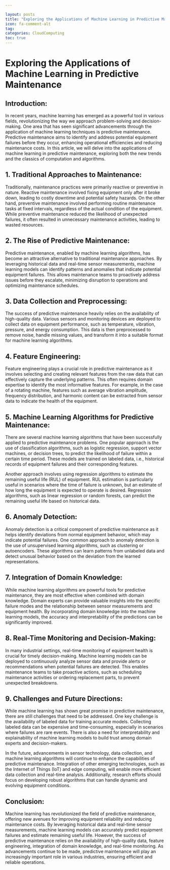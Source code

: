 ```yaml
---

layout: posts
title: "Exploring the Applications of Machine Learning in Predictive Maintenance"
icon: fa-comment-alt
tag:      
categories: CloudComputing
toc: true
---
```




# Exploring the Applications of Machine Learning in Predictive Maintenance

## Introduction:

In recent years, machine learning has emerged as a powerful tool in various fields, revolutionizing the way we approach problem-solving and decision-making. One area that has seen significant advancements through the application of machine learning techniques is predictive maintenance. Predictive maintenance aims to identify and address potential equipment failures before they occur, enhancing operational efficiencies and reducing maintenance costs. In this article, we will delve into the applications of machine learning in predictive maintenance, exploring both the new trends and the classics of computation and algorithms.

## 1. Traditional Approaches to Maintenance:

Traditionally, maintenance practices were primarily reactive or preventive in nature. Reactive maintenance involved fixing equipment only after it broke down, leading to costly downtime and potential safety hazards. On the other hand, preventive maintenance involved performing routine maintenance tasks at fixed intervals, regardless of the actual condition of the equipment. While preventive maintenance reduced the likelihood of unexpected failures, it often resulted in unnecessary maintenance activities, leading to wasted resources.

## 2. The Rise of Predictive Maintenance:

Predictive maintenance, enabled by machine learning algorithms, has become an attractive alternative to traditional maintenance approaches. By leveraging historical data and real-time sensor measurements, machine learning models can identify patterns and anomalies that indicate potential equipment failures. This allows maintenance teams to proactively address issues before they escalate, minimizing disruption to operations and optimizing maintenance schedules.

## 3. Data Collection and Preprocessing:

The success of predictive maintenance heavily relies on the availability of high-quality data. Various sensors and monitoring devices are deployed to collect data on equipment performance, such as temperature, vibration, pressure, and energy consumption. This data is then preprocessed to remove noise, handle missing values, and transform it into a suitable format for machine learning algorithms.

## 4. Feature Engineering:

Feature engineering plays a crucial role in predictive maintenance as it involves selecting and creating relevant features from the raw data that can effectively capture the underlying patterns. This often requires domain expertise to identify the most informative features. For example, in the case of a rotating machine, features such as average vibration amplitude, frequency distribution, and harmonic content can be extracted from sensor data to indicate the health of the equipment.

## 5. Machine Learning Algorithms for Predictive Maintenance:

There are several machine learning algorithms that have been successfully applied to predictive maintenance problems. One popular approach is the use of classification algorithms, such as logistic regression, support vector machines, or decision trees, to predict the likelihood of failure within a certain time period. These models are trained on labeled data, i.e., historical records of equipment failures and their corresponding features.

Another approach involves using regression algorithms to estimate the remaining useful life (RUL) of equipment. RUL estimation is particularly useful in scenarios where the time of failure is unknown, but an estimate of how long the equipment is expected to operate is desired. Regression algorithms, such as linear regression or random forests, can predict the remaining useful life based on historical data.

## 6. Anomaly Detection:

Anomaly detection is a critical component of predictive maintenance as it helps identify deviations from normal equipment behavior, which may indicate potential failures. One common approach to anomaly detection is the use of unsupervised learning algorithms, such as clustering or autoencoders. These algorithms can learn patterns from unlabeled data and detect unusual behavior based on the deviation from the learned representations.

## 7. Integration of Domain Knowledge:

While machine learning algorithms are powerful tools for predictive maintenance, they are most effective when combined with domain knowledge. Domain experts can provide valuable insights into the specific failure modes and the relationship between sensor measurements and equipment health. By incorporating domain knowledge into the machine learning models, the accuracy and interpretability of the predictions can be significantly improved.

## 8. Real-Time Monitoring and Decision-Making:

In many industrial settings, real-time monitoring of equipment health is crucial for timely decision-making. Machine learning models can be deployed to continuously analyze sensor data and provide alerts or recommendations when potential failures are detected. This enables maintenance teams to take proactive actions, such as scheduling maintenance activities or ordering replacement parts, to prevent unexpected breakdowns.

## 9. Challenges and Future Directions:

While machine learning has shown great promise in predictive maintenance, there are still challenges that need to be addressed. One key challenge is the availability of labeled data for training accurate models. Collecting labeled data can be expensive and time-consuming, especially in scenarios where failures are rare events. There is also a need for interpretability and explainability of machine learning models to build trust among domain experts and decision-makers.

In the future, advancements in sensor technology, data collection, and machine learning algorithms will continue to enhance the capabilities of predictive maintenance. Integration of other emerging technologies, such as the Internet of Things (IoT) and edge computing, will enable more efficient data collection and real-time analysis. Additionally, research efforts should focus on developing robust algorithms that can handle dynamic and evolving equipment conditions.

## Conclusion:

Machine learning has revolutionized the field of predictive maintenance, offering new avenues for improving equipment reliability and reducing maintenance costs. By leveraging historical data and real-time sensor measurements, machine learning models can accurately predict equipment failures and estimate remaining useful life. However, the success of predictive maintenance relies on the availability of high-quality data, feature engineering, integration of domain knowledge, and real-time monitoring. As advancements continue to be made, predictive maintenance will play an increasingly important role in various industries, ensuring efficient and reliable operations.